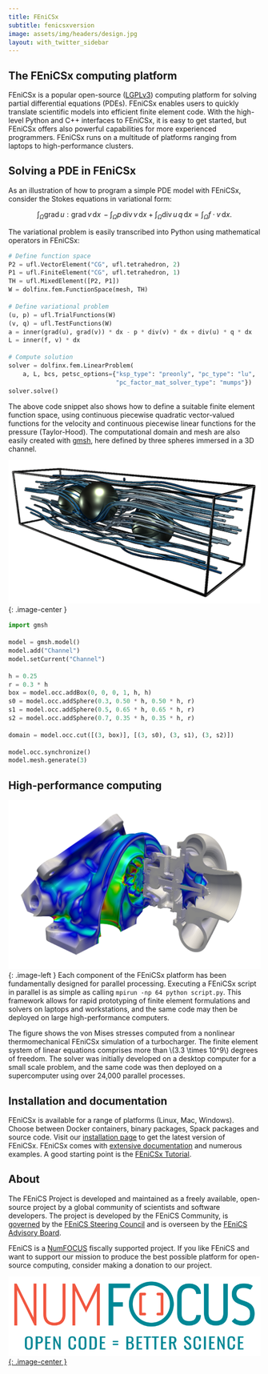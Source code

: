 ```yaml
---
title: FEniCSx
subtitle: fenicsxversion
image: assets/img/headers/design.jpg
layout: with_twitter_sidebar
---
```


## The FEniCSx computing platform

FEniCSx is a popular open-source 
([LGPLv3](https://www.gnu.org/licenses/lgpl-3.0.en.html)) computing 
platform for solving partial differential equations (PDEs). FEniCSx 
enables users to quickly translate scientific models into efficient 
finite element code. With the high-level Python and C++ interfaces to 
FEniCSx, it is easy to get started, but FEniCSx offers also powerful 
capabilities for more experienced programmers. FEniCSx runs on a 
multitude of platforms ranging from laptops to high-performance 
clusters.

## Solving a PDE in FEniCSx

As an illustration of how to program a simple PDE model with FEniCSx, consider the Stokes 
equations in variational form:

$$
\int_{\Omega} \mathrm{grad} \, u : \mathrm{grad} \, v \,\mathrm{d}x \, -
\int_{\Omega} p \, \mathrm{div} \, v \,\mathrm{d}x +
\int_{\Omega} \mathrm{div} \, u \, q \,\mathrm{d}x =
\int_{\Omega} f \cdot v \,\mathrm{d}x.
$$

The variational problem is easily transcribed into Python using mathematical operators in FEniCSx:

```python
# Define function space
P2 = ufl.VectorElement("CG", ufl.tetrahedron, 2)
P1 = ufl.FiniteElement("CG", ufl.tetrahedron, 1)
TH = ufl.MixedElement([P2, P1])
W = dolfinx.fem.FunctionSpace(mesh, TH)

# Define variational problem
(u, p) = ufl.TrialFunctions(W)
(v, q) = ufl.TestFunctions(W)
a = inner(grad(u), grad(v)) * dx - p * div(v) * dx + div(u) * q * dx
L = inner(f, v) * dx

# Compute solution
solver = dolfinx.fem.LinearProblem(
    a, L, bcs, petsc_options={"ksp_type": "preonly", "pc_type": "lu",
                              "pc_factor_mat_solver_type": "mumps"})
solver.solve()
```

The above code snippet also shows how to define a suitable finite element
function space, using continuous piecewise quadratic vector-valued functions
for the velocity and continuous piecewise linear functions for the pressure
(Taylor-Hood). The computational domain and mesh are also easily created with
[gmsh](https://gmsh.info/), here defined by three spheres immersed in a 3D
channel.

![Stokes example](/assets/img/stokesexample.png){: .image-center }

```python
import gmsh

model = gmsh.model()
model.add("Channel")
model.setCurrent("Channel")

h = 0.25
r = 0.3 * h
box = model.occ.addBox(0, 0, 0, 1, h, h)
s0 = model.occ.addSphere(0.3, 0.50 * h, 0.50 * h, r)
s1 = model.occ.addSphere(0.5, 0.65 * h, 0.65 * h, r)
s2 = model.occ.addSphere(0.7, 0.35 * h, 0.35 * h, r)

domain = model.occ.cut([(3, box)], [(3, s0), (3, s1), (3, s2)])

model.occ.synchronize()
model.mesh.generate(3)
```

## High-performance computing

![An example image](/assets/img/tc_vm.png){: .image-left }
Each component of the FEniCSx platform has been fundamentally designed for parallel processing. 
Executing a FEniCSx script in parallel is as simple as calling `mpirun -np 64 python script.py`. 
This framework allows for rapid prototyping of finite element formulations and solvers on 
laptops and workstations, and the same code may then be deployed on large high-performance 
computers.

The figure shows the von Mises stresses computed from a nonlinear thermomechanical FEniCSx 
simulation of a turbocharger. The finite element system of linear equations comprises more 
than \\(3.3 \times 10^9\\) degrees of freedom. The solver was initially developed on a desktop computer 
for a small scale problem, and the same code was then deployed on a supercomputer using over 
24,000 parallel processes.

## Installation and documentation

FEniCSx is available for a range of platforms (Linux, Mac, Windows). Choose between Docker 
containers, binary packages, Spack packages and source code. Visit our [installation page](download/index.md) to get the latest 
version of FEniCSx. FEniCSx comes with [extensive documentation](documentation/index.md) and numerous examples. A good 
starting point is the [FEniCSx Tutorial](https://jorgensd.github.io/dolfinx-tutorial/).

## About
The FEniCS Project is developed and maintained as a freely available, open-source project by a 
global community of scientists and software developers. The project is developed by the FEniCS 
Community, is [governed](governance/index.md) by the [FEniCS Steering Council](governance/steering-council.md) and is overseen by the
[FEniCS Advisory Board](governance/advisory-board.md).

FEniCS is a [NumFOCUS](https://www.numfocus.org/) fiscally supported project. If you like FEniCS and want to support our 
mission to produce the best possible platform for open-source computing, consider making a 
donation to our project.

[![NumFOCUS](/assets/img/numfocus.png){: .image-center }](https://www.numfocus.org/)
